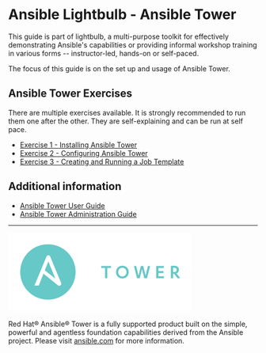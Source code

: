 # Ansible Lightbulb - Ansible Tower

This guide is part of lightbulb, a multi-purpose toolkit for effectively demonstrating Ansible's capabilities or providing informal workshop training in various forms -- instructor-led, hands-on or self-paced.

The focus of this guide is on the set up and usage of Ansible Tower.

## Ansible Tower Exercises

There are multiple exercises available. It is strongly recommended to run them one after the other. They are self-explaining and can be run at self pace.

* [Exercise 1 - Installing Ansible Tower](1-install)
* [Exercise 2 - Configuring Ansible Tower](2-config)
* [Exercise 3 - Creating and Running a Job Template](3-create)

## Additional information

* [Ansible Tower User Guide](http://docs.ansible.com/ansible-tower/latest/html/userguide/index.html)
* [Ansible Tower Administration Guide](http://docs.ansible.com/ansible-tower/latest/html/administration/index.html)

---
![Ansible Tower](ansible_tower_logo.png)

Red Hat® Ansible® Tower is a fully supported product built on the simple, powerful and agentless foundation capabilities derived from the Ansible project.  Please visit [ansible.com](https://www.ansible.com/tower) for more information.
